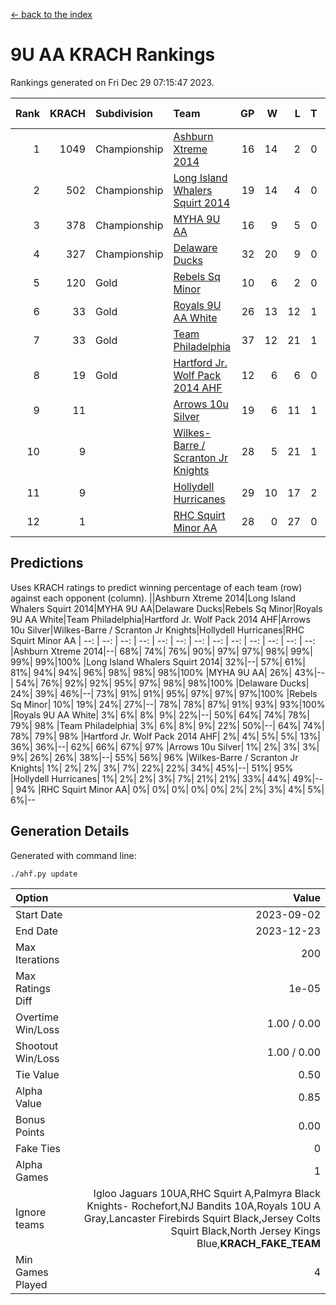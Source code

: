 [<- back to the index](readme.md)
# 9U AA KRACH Rankings
Rankings generated on Fri Dec 29 07:15:47 2023.

Rank|KRACH|Subdivision|Team|GP|W|L|T|OTW|OTL|SoS|Exp Wins|Win Diff
---:|---:|:---|:---|---:|---:|---:|---:|---:|---:|---:|---:|---:
1|1049|Championship|[Ashburn Xtreme 2014](https://gamesheetstats.com/seasons/3659/teams/140217/schedule)|16|14|2|0|0|0|177|14.9|0.0
2|502|Championship|[Long Island Whalers Squirt 2014](https://gamesheetstats.com/seasons/3659/teams/140221/schedule)|19|14|4|0|1|0|219|15.9|0.0
3|378|Championship|[MYHA 9U AA](https://gamesheetstats.com/seasons/3659/teams/140222/schedule)|16|9|5|0|2|0|256|11.9|0.0
4|327|Championship|[Delaware Ducks](https://gamesheetstats.com/seasons/3659/teams/140218/schedule)|32|20|9|0|0|3|853|20.8|-0.0
5|120|Gold|[Rebels Sq Minor](https://gamesheetstats.com/seasons/3659/teams/140223/schedule)|10|6|2|0|1|1|165|7.9|0.0
6|33|Gold|[Royals 9U AA White](https://gamesheetstats.com/seasons/3659/teams/140225/schedule)|26|13|12|1|0|0|153|14.4|0.0
7|33|Gold|[Team Philadelphia](https://gamesheetstats.com/seasons/3659/teams/140226/schedule)|37|12|21|1|2|1|564|15.4|0.0
8|19|Gold|[Hartford Jr. Wolf Pack 2014 AHF](https://gamesheetstats.com/seasons/3659/teams/140219/schedule)|12|6|6|0|0|0|125|6.9|0.0
9|11||[Arrows 10u Silver](https://gamesheetstats.com/seasons/3659/teams/140216/schedule)|19|6|11|1|1|0|127|8.4|0.0
10|9||[Wilkes-Barre / Scranton Jr Knights](https://gamesheetstats.com/seasons/3659/teams/140228/schedule)|28|5|21|1|0|1|625|6.4|0.0
11|9||[Hollydell Hurricanes](https://gamesheetstats.com/seasons/3659/teams/140220/schedule)|29|10|17|2|0|0|86|11.9|0.0
12|1||[RHC Squirt Minor AA](https://gamesheetstats.com/seasons/3659/teams/140224/schedule)|28|0|27|0|0|1|98|0.9|0.0

## Predictions
Uses KRACH ratings to predict winning percentage of each team (row) against each opponent (column).
||Ashburn Xtreme 2014|Long Island Whalers Squirt 2014|MYHA 9U AA|Delaware Ducks|Rebels Sq Minor|Royals 9U AA White|Team Philadelphia|Hartford Jr. Wolf Pack 2014 AHF|Arrows 10u Silver|Wilkes-Barre / Scranton Jr Knights|Hollydell Hurricanes|RHC Squirt Minor AA
| --: | --: | --: | --: | --: | --: | --: | --: | --: | --: | --: | --: | --: 
|Ashburn Xtreme 2014|--| 68%| 74%| 76%| 90%| 97%| 97%| 98%| 99%| 99%| 99%|100%
|Long Island Whalers Squirt 2014| 32%|--| 57%| 61%| 81%| 94%| 94%| 96%| 98%| 98%| 98%|100%
|MYHA 9U AA| 26%| 43%|--| 54%| 76%| 92%| 92%| 95%| 97%| 98%| 98%|100%
|Delaware Ducks| 24%| 39%| 46%|--| 73%| 91%| 91%| 95%| 97%| 97%| 97%|100%
|Rebels Sq Minor| 10%| 19%| 24%| 27%|--| 78%| 78%| 87%| 91%| 93%| 93%|100%
|Royals 9U AA White|  3%|  6%|  8%|  9%| 22%|--| 50%| 64%| 74%| 78%| 79%| 98%
|Team Philadelphia|  3%|  6%|  8%|  9%| 22%| 50%|--| 64%| 74%| 78%| 79%| 98%
|Hartford Jr. Wolf Pack 2014 AHF|  2%|  4%|  5%|  5%| 13%| 36%| 36%|--| 62%| 66%| 67%| 97%
|Arrows 10u Silver|  1%|  2%|  3%|  3%|  9%| 26%| 26%| 38%|--| 55%| 56%| 96%
|Wilkes-Barre / Scranton Jr Knights|  1%|  2%|  2%|  3%|  7%| 22%| 22%| 34%| 45%|--| 51%| 95%
|Hollydell Hurricanes|  1%|  2%|  2%|  3%|  7%| 21%| 21%| 33%| 44%| 49%|--| 94%
|RHC Squirt Minor AA|  0%|  0%|  0%|  0%|  0%|  2%|  2%|  3%|  4%|  5%|  6%|--

## Generation Details

Generated with command line:
```
./ahf.py update
```

| Option | Value |
| :----- | ----: |
| Start Date | 2023-09-02 |
| End Date | 2023-12-23 |
| Max Iterations | 200 |
| Max Ratings Diff | 1e-05 |
| Overtime Win/Loss | 1.00 / 0.00 |
| Shootout Win/Loss | 1.00 / 0.00 |
| Tie Value | 0.50 |
| Alpha Value | 0.85 |
| Bonus Points | 0.00 |
| Fake Ties | 0 |
| Alpha Games | 1 |
| Ignore teams | Igloo Jaguars 10UA,RHC Squirt A,Palmyra Black Knights- Rochefort,NJ Bandits 10A,Royals 10U A Gray,Lancaster Firebirds Squirt Black,Jersey Colts Squirt Black,North Jersey Kings Blue,__KRACH_FAKE_TEAM__ |
| Min Games Played | 4 |

